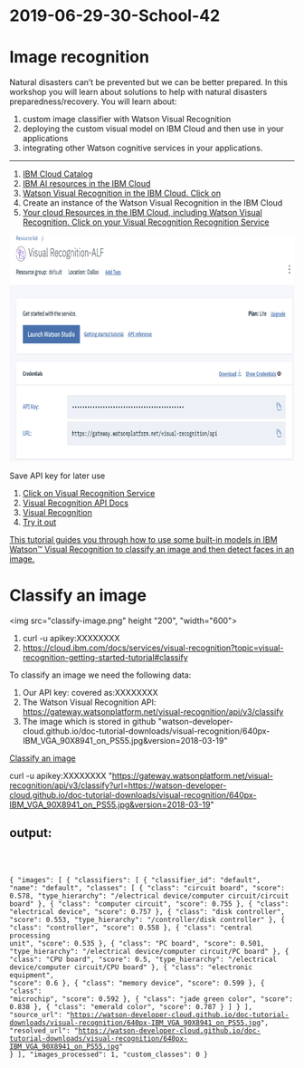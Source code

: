# 2019-06-29-30-School-42
# Image recognition

Natural disasters can’t be prevented but we can be better prepared. In this workshop you will learn about solutions to help with natural disasters preparedness/recovery. You will learn about: 

1. custom image classifier with Watson Visual Recognition 
1. deploying the custom visual model on IBM Cloud and then use in your applications 
1. integrating other Watson cognitive services in your applications.

<hr size="50" color ="blue">

1. [IBM Cloud Catalog](https://cloud.ibm.com/catalog)
1. [IBM AI resources in the IBM Cloud](https://cloud.ibm.com/catalog?category=ai)
1. [Watson Visual Recognition in the IBM Cloud. Click on ](https://cloud.ibm.com/catalog/services/visual-recognition)
1. Create an instance of the Watson Visual Recognition in the IBM Cloud
1. [Your cloud Resources in the IBM Cloud, including Watson Visual Recognition. Click on your Visual Recognition Recognition Service](https://cloud.ibm.com/resources)

<img src="Visual_Recognition.png" height="400" width="600">

Save API key for later use

1. [Click on Visual Recognition Service](https://cloud.ibm.com/apidocs/visual-recognition?code=try)
1. [Visual Recognition API Docs](https://cloud.ibm.com/apidocs/visual-recognition)
1. [Visual Recognition](https://cloud.ibm.com/services/watson-vision-combined/)
1. [Try it out](https://cloud.ibm.com/apidocs/visual-recognition?code=try)

[This tutorial guides you through how to use some built-in models in IBM Watson™ Visual Recognition to classify an image and then detect faces in an image.](https://cloud.ibm.com/docs/services/visual-recognition?topic=visual-recognition-getting-started-tutorial)

# Classify an image

<img src="classify-image.png"  height "200", "width="600">

1. curl -u apikey:XXXXXXXX
1. https://cloud.ibm.com/docs/services/visual-recognition?topic=visual-recognition-getting-started-tutorial#classify



To classify an image we need the following data:

1. Our API key: covered as:XXXXXXXX
1. The Watson Visual Recognition API: https://gateway.watsonplatform.net/visual-recognition/api/v3/classify
1. The image which is stored in github "watson-developer-cloud.github.io/doc-tutorial-downloads/visual-recognition/640px-IBM_VGA_90X8941_on_PS55.jpg&version=2018-03-19"

[Classify an image](https://cloud.ibm.com/docs/services/visual-recognition?topic=visual-recognition-getting-started-tutorial#classify)

curl -u apikey:XXXXXXXX  "https://gateway.watsonplatform.net/visual-recognition/api/v3/classify?url=https://watson-developer-cloud.github.io/doc-tutorial-downloads/visual-recognition/640px-IBM_VGA_90X8941_on_PS55.jpg&version=2018-03-19"

## output:

<code>

{
    "images": [
        {
            "classifiers": [
                {
                    "classifier_id": "default",
                    "name": "default",
                    "classes": [
                        {
                            "class": "circuit board",
                            "score": 0.578,
                            "type_hierarchy": "/electrical device/computer circuit/circuit board"
                        },
                        {
                            "class": "computer circuit",
                            "score": 0.755
                        },
                        {
                            "class": "electrical device",
                            "score": 0.757
                        },
                        {
                            "class": "disk controller",
                            "score": 0.553,
                            "type_hierarchy": "/controller/disk controller"
                        },
                        {
                            "class": "controller",
                            "score": 0.558
                        },
                        {
                            "class": "central processing unit",
                            "score": 0.535
                        },
                        {
                            "class": "PC board",
                            "score": 0.501,
                            "type_hierarchy": "/electrical device/computer circuit/PC board"
                        },
                        {
                            "class": "CPU board",
                            "score": 0.5,
                            "type_hierarchy": "/electrical device/computer circuit/CPU board"
                        },
                        {
                            "class": "electronic equipment",
                            "score": 0.6
                        },
                        {
                            "class": "memory device",
                            "score": 0.599
                        },
                        {
                            "class": "microchip",
                            "score": 0.592
                        },
                        {
                            "class": "jade green color",
                            "score": 0.838
                        },
                        {
                            "class": "emerald color",
                            "score": 0.787
                        }
                    ]
                }
            ],
            "source_url": "https://watson-developer-cloud.github.io/doc-tutorial-downloads/visual-recognition/640px-IBM_VGA_90X8941_on_PS55.jpg",
            "resolved_url": "https://watson-developer-cloud.github.io/doc-tutorial-downloads/visual-recognition/640px-IBM_VGA_90X8941_on_PS55.jpg"
        }
    ],
    "images_processed": 1,
    "custom_classes": 0
}

</code>





